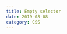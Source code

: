 ```yaml
---
title: Empty selector
date: 2019-08-08
category: CSS
---
```


<script setup>
import Tweet from '../components/Tweet.vue'
</script>
<Tweet id="1157725595926581248"/>
